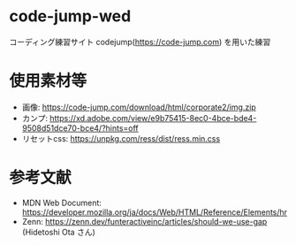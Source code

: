 # code-jump-wed
コーディング練習サイト codejump(https://code-jump.com) を用いた練習

# 使用素材等
* 画像: https://code-jump.com/download/html/corporate2/img.zip
* カンプ: https://xd.adobe.com/view/e9b75415-8ec0-4bce-bde4-9508d51dce70-bce4/?hints=off
* リセットcss: https://unpkg.com/ress/dist/ress.min.css

# 参考文献
* MDN Web Document: https://developer.mozilla.org/ja/docs/Web/HTML/Reference/Elements/hr
* Zenn: https://zenn.dev/funteractiveinc/articles/should-we-use-gap (Hidetoshi Ota さん)
